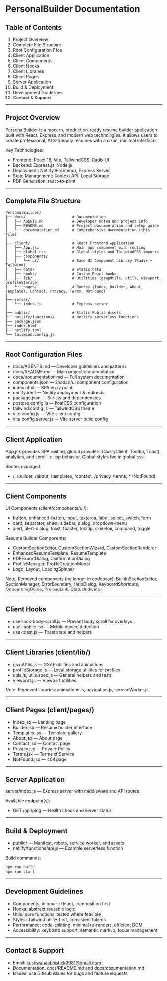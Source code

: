 # PersonalBuilder Documentation

## Table of Contents
1. Project Overview
2. Complete File Structure
3. Root Configuration Files
4. Client Application
5. Client Components
6. Client Hooks
7. Client Libraries
8. Client Pages
9. Server Application
10. Build & Deployment
11. Development Guidelines
12. Contact & Support

---

## Project Overview
PersonalBuilder is a modern, production-ready resume builder application built with React, Express, and modern web technologies. It allows users to create professional, ATS-friendly resumes with a clean, minimal interface.

Key Technologies:
- Frontend: React 18, Vite, TailwindCSS, Radix UI
- Backend: Express.js, Node.js
- Deployment: Netlify (Frontend), Express Server
- State Management: Context API, Local Storage
- PDF Generation: react-to-print

---

## Complete File Structure
```
PersonalBuilder/
├── docs/                     # Documentation
│   ├── AGENTS.md             # Developer notes and project info
│   ├── README.md             # Project documentation and setup guide
│   └── documentation.md      # Comprehensive documentation (this file)
│
├── client/                   # React Frontend Application
│   ├── App.jsx               # Main app component with routing
│   ├── global.css            # Global styles and TailwindCSS imports
│   ├── components/
│   │   └── ui/               # Base UI Component Library (Radix + Tailwind)
│   ├── data/                 # Static data
│   ├── hooks/                # Custom React hooks
│   ├── lib/                  # Utilities (gsapUtils, utils, viewport, profileStorage)
│   └── pages/                # Routes (Index, Builder, About, Templates, Contact, Privacy, Terms, NotFound)
│
├── server/
│   └── index.js              # Express server
│
├── public/                   # Static Public Assets
├── netlify/functions/        # Netlify serverless functions
├── package.json
├── index.html
├── netlify.toml
└── tailwind.config.js
```

---

## Root Configuration Files
- docs/AGENTS.md — Developer guidelines and patterns
- docs/README.md — Main project documentation
- docs/documentation.md — Full system documentation
- components.json — Shadcn/ui component configuration
- index.html — SPA entry point
- netlify.toml — Netlify deployment & redirects
- package.json — Scripts and dependencies
- postcss.config.js — PostCSS configuration
- tailwind.config.js — TailwindCSS theme
- vite.config.js — Vite client config
- vite.config.server.js — Vite server build config

---

## Client Application
App.jsx provides SPA routing, global providers (QueryClient, Tooltip, Toast), analytics, and scroll-to-top behavior. Global styles live in global.css.

Routes managed:
- /, /builder, /about, /templates, /contact, /privacy, /terms, * (NotFound)

---

## Client Components

UI Components (client/components/ui/):
- button, enhanced-button, input, textarea, label, select, switch, form
- card, separator, sheet, sidebar, dialog, dropdown-menu
- alert, alert-dialog, toast, toaster, tooltip, skeleton, command, toggle

Resume Builder Components:
- CustomSectionEditor, CustomSectionWizard, CustomSectionRenderer
- EnhancedResumeTemplate, ResumeTemplate
- PDFExportDialog, ConfirmationDialog
- ProfileManager, ProfileCreationModal
- Logo, Layout, LoadingSpinner

Note: Removed components (no longer in codebase): BuiltInSectionEditor, SectionManager, ErrorBoundary, HelpDialog, KeyboardShortcuts, OnboardingGuide, PreloadLink, StatusIndicator.

---

## Client Hooks
- use-lock-body-scroll.js — Prevent body scroll for overlays
- use-mobile.jsx — Mobile device detection
- use-toast.js — Toast state and helpers

---

## Client Libraries (client/lib/)
- gsapUtils.js — GSAP utilities and animations
- profileStorage.js — Local storage utilities for profiles
- utils.js, utils.spec.js — General helpers and tests
- viewport.js — Viewport utilities

Note: Removed libraries: animations.js, navigation.js, serviceWorker.js.

---

## Client Pages (client/pages/)
- Index.jsx — Landing page
- Builder.jsx — Resume builder interface
- Templates.jsx — Template gallery
- About.jsx — About page
- Contact.jsx — Contact page
- Privacy.jsx — Privacy Policy
- Terms.jsx — Terms of Service
- NotFound.jsx — 404 page

---

## Server Application
server/index.js — Express server with middleware and API routes.

Available endpoint(s):
- GET /api/ping — Health check and server status

---

## Build & Deployment
- public/ — Manifest, robots, service worker, and assets
- netlify/functions/api.js — Example serverless function

Build commands:
```bash
npm run build
npm run start
```

---

## Development Guidelines
- Components: idiomatic React, composition first
- Hooks: abstract reusable logic
- Utils: pure functions, tested where feasible
- Styles: Tailwind utility-first, consistent tokens
- Performance: code-splitting, minimal re-renders, efficient DOM
- Accessibility: keyboard support, semantic markup, focus management

---

## Contact & Support
- Email: kushwahaabhishek9981@gmail.com
- Documentation: docs/README.md and docs/documentation.md
- Issues: use GitHub issues for bugs and feature requests
